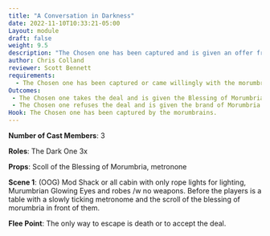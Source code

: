 ```yaml
---
title: "A Conversation in Darkness"
date: 2022-11-10T10:33:21-05:00
Layout: module
draft: false
weight: 9.5
description: "The Chosen one has been captured and is given an offer from the Dark Ones the lords of Morumbria."
author: Chris Colland
reviewer: Scott Bennett
requirements:
  - The Chosen one has been captured or came willingly with the morumbrians during the ritual of fire
Outcomes:
 - The Chosen one takes the deal and is given the Blessing of Morumbria
 - The Chosen one refuses the deal and is given the brand of Morumbria
Hook: The Chosen one has been captured by the morumbrains. 
---
```


**Number of Cast Members**: 3

**Roles**: The Dark One 3x 

**Props**: Scoll of the Blessing of Morumbria, metronone

**Scene 1**:  (OOG) Mod Shack or all cabin with only rope lights for lighting, Murumbrian Glowing Eyes and robes /w no weapons. Before the players is a table with a slowly ticking metronome and the scroll of the blessing of morumbria in front of them. 

**Flee Point**: The only way to escape is death or to accept the deal. 
